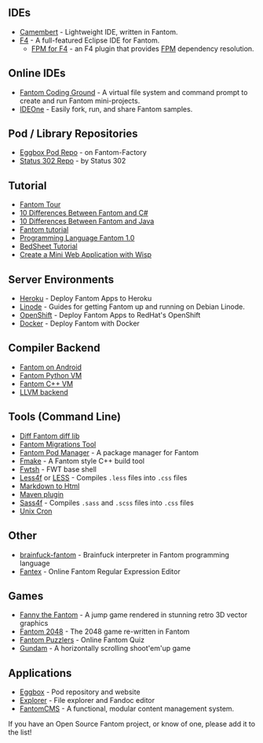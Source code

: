 ## IDEs ##
 - [Camembert](http://www.status302.com/camembert#.VfUFB2SF5Sw) - Lightweight IDE, written in Fantom.
 - [F4](http://www.xored.com/products/f4/) - A full-featured Eclipse IDE for Fantom. 
    - [FPM for F4](https://bitbucket.org/AlienFactory/f4-features/) - an F4 plugin that provides [FPM](http://eggbox.fantomfactory.org/pods/afFpm/) dependency resolution.

## Online IDEs ##
 - [Fantom Coding Ground](http://www.tutorialspoint.com/execute_fantom_online.php) - A virtual file system and command prompt to create and run Fantom mini-projects. 
 - [IDEOne](http://ideone.com/fork/BVOZYC/) - Easily fork, run, and share Fantom samples.

## Pod / Library Repositories ##
 - [Eggbox Pod Repo](http://eggbox.fantomfactory.org/) - on Fantom-Factory
 - [Status 302 Repo](http://repo.status302.com/) - by Status 302

## Tutorial ##
 - [Fantom Tour](http://fantom.org/doc/docIntro/Tour)
 - [10 Differences Between Fantom and C#](http://www.alienfactory.co.uk/articles/syntax-showdown-fantom-vs-csharp)
 - [10 Differences Between Fantom and Java](http://www.alienfactory.co.uk/articles/syntax-showdown-fantom-vs-java)
 - [Fantom tutorial](https://github.com/tomcl/fantom-tutorial)
 - [Programming Language Fantom 1.0](https://www.penflip.com/Hertz/programming-language-fantom-1-0?invite=dE1bRMms)
 - [BedSheet Tutorial](http://www.alienfactory.co.uk/articles/bed-nap-tutorial)
 - [Create a Mini Web Application with Wisp](http://www.alienfactory.co.uk/articles/create-a-mini-web-app-with-wisp)

## Server Environments ##
 - [Heroku](https://bitbucket.org/AlienFactory/heroku-buildpack-fantom) - Deploy Fantom Apps to Heroku
 - [Linode](https://bitbucket.org/afrankvt/fantomlinodeguide) - Guides for getting Fantom up and running on Debian Linode.
 - [OpenShift](https://bitbucket.org/AlienFactory/openshift-fantom-quickstart) - Deploy Fantom Apps to RedHat's OpenShift
 - [Docker](https://github.com/chunquedong/dockerFantom) - Deploy Fantom with Docker

## Compiler Backend ##
 - [Fantom on Android](https://bitbucket.org/chunquedong/fan-1.0/)
 - [Fantom Python VM](https://bitbucket.org/_tactics/fantom-pythonvm)
 - [Fantom C++ VM](https://bitbucket.org/chunquedong/fanrun)
 - [LLVM backend](http://code.google.com/p/fan-llvm/source/browse/)

## Tools (Command Line) ##
 - [Diff Fantom diff lib](https://bitbucket.org/dsavenko/diff)
 - [Fantom Migrations Tool](https://bitbucket.org/katox/fantom-migrations)
 - [Fantom Pod Manager](http://eggbox.fantomfactory.org/pods/afFpm/) - A package manager for Fantom
 - [Fmake](https://bitbucket.org/chunquedong/fmake/src) - A Fantom style C++ build tool
 - [Fwtsh](https://bitbucket.org/ivan_inozemtsev/fwtsh/src/c364930b0ff3d8bd5c0c54f4b15933af8ac542ea?at=default) - FWT base shell
 - [Less4f](http://eggbox.fantomfactory.org/pods/afLess4f/doc/) or [LESS](https://bitbucket.org/afrankvt/less) - Compiles `.less` files into `.css` files
 - [Markdown to Html](https://bitbucket.org/afrankvt/markdown)
 - [Maven plugin](https://github.com/xored/fmaven)
 - [Sass4f](http://eggbox.fantomfactory.org/pods/afSass4f/doc/) - Compiles `.sass` and `.scss` files into `.css` files
 - [Unix Cron](https://bitbucket.org/martinlau/cron)

## Other ##
 - [brainfuck-fantom](https://github.com/fraya/brainfuck-fantom) - Brainfuck interpreter in Fantom programming language
 - [Fantex](http://fantex.fantomfactory.org/) - Online Fantom Regular Expression Editor

## Games ##
 - [Fanny the Fantom](http://fanny.fantomfactory.org/) - A jump game rendered in stunning retro 3D vector graphics
 - [Fantom 2048](https://github.com/rexim/fantom2048) - The 2048 game re-written in Fantom
 - [Fantom Puzzlers](http://ksat.me/fantom-puzzlers/) - Online Fantom Quiz
 - [Gundam](http://gundam.fantomfactory.org/) - A horizontally scrolling shoot'em'up game

## Applications ##
 - [Eggbox](http://eggbox.fantomfactory.org/pods/afEggbox/doc/) - Pod repository and website
 - [Explorer](http://eggbox.fantomfactory.org/pods/afExplorer/doc/) - File explorer and Fandoc editor
 - [FantomCMS](https://github.com/jcriquet/FantomCMS) - A functional, modular content management system.

If you have an Open Source Fantom project, or know of one, please add it to the list!